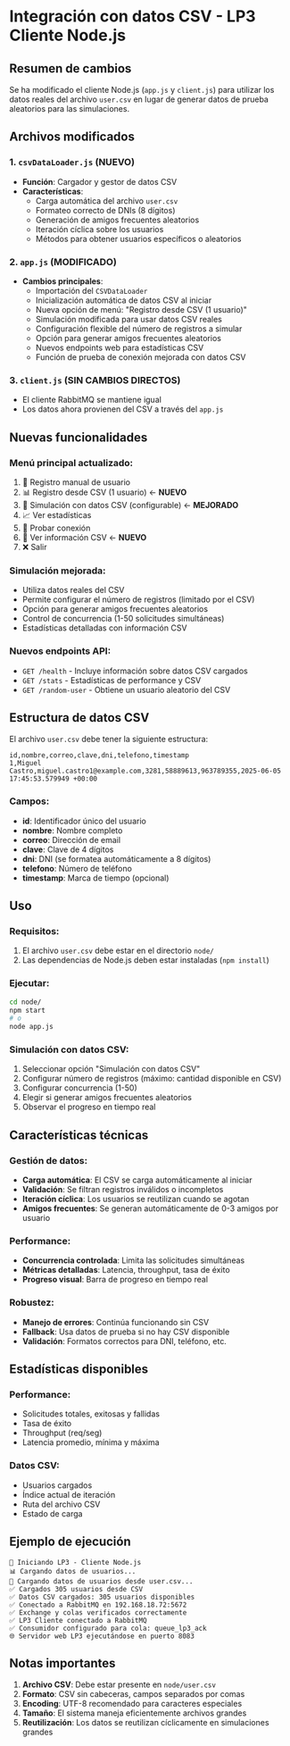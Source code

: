 # Integración con datos CSV - LP3 Cliente Node.js

## Resumen de cambios

Se ha modificado el cliente Node.js (`app.js` y `client.js`) para utilizar los datos reales del archivo `user.csv` en lugar de generar datos de prueba aleatorios para las simulaciones.

## Archivos modificados

### 1. `csvDataLoader.js` (NUEVO)
- **Función**: Cargador y gestor de datos CSV
- **Características**:
  - Carga automática del archivo `user.csv`
  - Formateo correcto de DNIs (8 dígitos)
  - Generación de amigos frecuentes aleatorios
  - Iteración cíclica sobre los usuarios
  - Métodos para obtener usuarios específicos o aleatorios

### 2. `app.js` (MODIFICADO)
- **Cambios principales**:
  - Importación del `CSVDataLoader`
  - Inicialización automática de datos CSV al iniciar
  - Nueva opción de menú: "Registro desde CSV (1 usuario)"
  - Simulación modificada para usar datos CSV reales
  - Configuración flexible del número de registros a simular
  - Opción para generar amigos frecuentes aleatorios
  - Nuevos endpoints web para estadísticas CSV
  - Función de prueba de conexión mejorada con datos CSV

### 3. `client.js` (SIN CAMBIOS DIRECTOS)
- El cliente RabbitMQ se mantiene igual
- Los datos ahora provienen del CSV a través del `app.js`

## Nuevas funcionalidades

### Menú principal actualizado:
1. 👤 Registro manual de usuario
2. 📊 Registro desde CSV (1 usuario) ← **NUEVO**
3. 🚀 Simulación con datos CSV (configurable) ← **MEJORADO**
4. 📈 Ver estadísticas
5. 🧪 Probar conexión
6. 📁 Ver información CSV ← **NUEVO**
7. ❌ Salir

### Simulación mejorada:
- Utiliza datos reales del CSV
- Permite configurar el número de registros (limitado por el CSV)
- Opción para generar amigos frecuentes aleatorios
- Control de concurrencia (1-50 solicitudes simultáneas)
- Estadísticas detalladas con información CSV

### Nuevos endpoints API:
- `GET /health` - Incluye información sobre datos CSV cargados
- `GET /stats` - Estadísticas de performance y CSV
- `GET /random-user` - Obtiene un usuario aleatorio del CSV

## Estructura de datos CSV

El archivo `user.csv` debe tener la siguiente estructura:
```
id,nombre,correo,clave,dni,telefono,timestamp
1,Miguel Castro,miguel.castro1@example.com,3281,58889613,963789355,2025-06-05 17:45:53.579949 +00:00
```

### Campos:
- **id**: Identificador único del usuario
- **nombre**: Nombre completo
- **correo**: Dirección de email
- **clave**: Clave de 4 dígitos
- **dni**: DNI (se formatea automáticamente a 8 dígitos)
- **telefono**: Número de teléfono
- **timestamp**: Marca de tiempo (opcional)

## Uso

### Requisitos:
1. El archivo `user.csv` debe estar en el directorio `node/`
2. Las dependencias de Node.js deben estar instaladas (`npm install`)

### Ejecutar:
```bash
cd node/
npm start
# o
node app.js
```

### Simulación con datos CSV:
1. Seleccionar opción "Simulación con datos CSV"
2. Configurar número de registros (máximo: cantidad disponible en CSV)
3. Configurar concurrencia (1-50)
4. Elegir si generar amigos frecuentes aleatorios
5. Observar el progreso en tiempo real

## Características técnicas

### Gestión de datos:
- **Carga automática**: El CSV se carga automáticamente al iniciar
- **Validación**: Se filtran registros inválidos o incompletos
- **Iteración cíclica**: Los usuarios se reutilizan cuando se agotan
- **Amigos frecuentes**: Se generan automáticamente de 0-3 amigos por usuario

### Performance:
- **Concurrencia controlada**: Limita las solicitudes simultáneas
- **Métricas detalladas**: Latencia, throughput, tasa de éxito
- **Progreso visual**: Barra de progreso en tiempo real

### Robustez:
- **Manejo de errores**: Continúa funcionando sin CSV
- **Fallback**: Usa datos de prueba si no hay CSV disponible
- **Validación**: Formatos correctos para DNI, teléfono, etc.

## Estadísticas disponibles

### Performance:
- Solicitudes totales, exitosas y fallidas
- Tasa de éxito
- Throughput (req/seg)
- Latencia promedio, mínima y máxima

### Datos CSV:
- Usuarios cargados
- Índice actual de iteración
- Ruta del archivo CSV
- Estado de carga

## Ejemplo de ejecución

```
🏁 Iniciando LP3 - Cliente Node.js
📊 Cargando datos de usuarios...
📁 Cargando datos de usuarios desde user.csv...
✅ Cargados 305 usuarios desde CSV
✅ Datos CSV cargados: 305 usuarios disponibles
✅ Conectado a RabbitMQ en 192.168.18.72:5672
✅ Exchange y colas verificados correctamente
✅ LP3 Cliente conectado a RabbitMQ
✅ Consumidor configurado para cola: queue_lp3_ack
🌐 Servidor web LP3 ejecutándose en puerto 8083
```

## Notas importantes

1. **Archivo CSV**: Debe estar presente en `node/user.csv`
2. **Formato**: CSV sin cabeceras, campos separados por comas
3. **Encoding**: UTF-8 recomendado para caracteres especiales
4. **Tamaño**: El sistema maneja eficientemente archivos grandes
5. **Reutilización**: Los datos se reutilizan cíclicamente en simulaciones grandes 